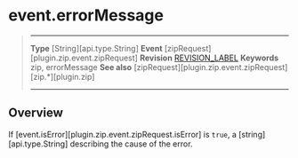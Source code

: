# event.errorMessage

> --------------------- ------------------------------------------------------------------------------------------
> __Type__              [String][api.type.String]
> __Event__             [zipRequest][plugin.zip.event.zipRequest]
> __Revision__          [REVISION_LABEL](REVISION_URL)
> __Keywords__          zip, errorMessage
> __See also__			[zipRequest][plugin.zip.event.zipRequest]
>						[zip.*][plugin.zip]
> --------------------- ------------------------------------------------------------------------------------------

## Overview

If [event.isError][plugin.zip.event.zipRequest.isError] is `true`, a [string][api.type.String] describing the cause of the error.
